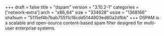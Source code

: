 +++
draft = false
title = "dspam"
version = "3.10.2-1"
categories = ['network-extra']
arch = "x86_64"
size = "334628"
usize = "1368166"
sha1sum = "5115ef4b7bab75511c18cdd5144903ed80a2dfbb"
+++
DSPAM is a scalable and open-source content-based spam filter designed for multi-user enterprise systems.
